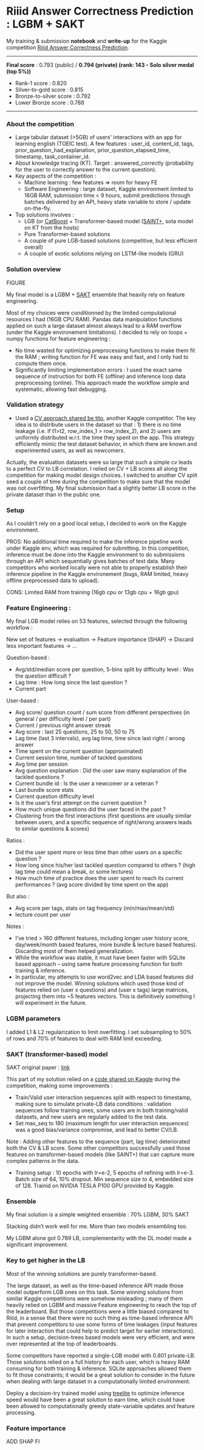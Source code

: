 # Riiid Answer Correctness Prediction : LGBM + SAKT

My training & submission **notebook** and **write-up** for the Kaggle competition [Riiid Answer Correctness Prediction](https://www.kaggle.com/c/riiid-test-answer-prediction/overview).


---

**Final score** : 0.793 (public) / **0.794 (private) (rank: 143 - Solo silver medal (top 5%))**
- Rank-1 score : 0.820
- Silver-to-gold score : 0.815
- Bronze-to-silver score : 0.792
- Lower Bronze score : 0.788

---

### About the competition

- Large tabular dataset (>5GB) of users' interactions with an app for learning english (TOEIC test). A few features : user_id, content_id, tags, prior_question_had_explanation, prior_question_elapsed_time, timestamp, task_container_id.
- About knowledge tracing (KT). Target : answered_correctly (probability for the user to correctly answer to the current question). 
- Key aspects of the competition :
	- Machine learning : few features => room for heavy FE
	- Software Engineering : large dataset, Kaggle environment limited to 16GB RAM, submission time < 9 hours, submit predictions through batches delivered by an API, heavy state variable to store / update on-the-fly.
- Top solutions involves :
	- LGB (or [CatBoost](https://arxiv.org/abs/1706.09516) + Transformer-based model ([SAINT+](https://arxiv.org/pdf/2010.12042.pdf), sota model on KT from the hosts)
	- Pure Transformer-based solutions
	- A couple of pure LGB-based solutions (competitive, but less efficient overall)
	- A couple of exotic solutions relying on LSTM-like models (GRU)



### Solution overview

FIGURE


My final model is a LGBM + [SAKT](https://arxiv.org/abs/1907.06837) ensemble that heavily rely on feature engineering. 

Most of my choices were conditionned by the limited computational resources I had (16GB CPU RAM).
Pandas data manipulation functions applied on such a large dataset almost always lead to a RAM overflow (under the Kaggle environement limitations). I decided to rely on loops + numpy functions for feature engineering :
- No time wasted for optimizing preprocessing functions to make them fit the RAM ; writing function for FE was easy and fast, and I only had to compute them once.
- Significantly limiting implementation errors : I used the exact same sequence of instruction for both FE (offline) and inference loop data preprocessing (online).
This approach made the workflow simple and systematic, allowing fast debugging. 



### Validation strategy 
- Used a [CV approach shared be tito](https://www.kaggle.com/its7171/cv-strategy), another Kaggle competitor. The key idea is to distribute users in the dataset so that : 1) there is no time leakage (i.e. if t1>t2, row_index_1 > row_index_2), and 2) users are uniformly distributed w.r.t. the time they spent on the app. This strategy efficiently mimic the test dataset behavior, in which there are known and experimented users, as well as newcomers.

Actually, the evaluation datasets were so large that such a simple cv leads to a perfect CV to LB correlation. 
I relied on CV + LB scores all along the competition for making model design choices. I switched to another CV split seed a couple of time during the competition to make sure that the model was not overfitting.
My final submission had a slightly better LB score in the private dataset than in the public one.

### Setup
As I couldn’t rely on a good local setup, I decided to work on the Kaggle environment.

PROS: No additional time required to make the inference pipeline work under Kaggle env, which was required for submitting.
In this competition, inference must be done into the Kaggle environment to do submissions through an API which sequentially gives batches of test data. Many competitors who worked locally were not able to properly establish their inference pipeline in the Kaggle environement (bugs, RAM limited, heavy offline preprocessed data to upload).

CONS: Limited RAM from training (16gb cpu or 13gb cpu + 16gb gpu)


### Feature Engineering :

My final LGB model relies on 53 features, selected through the following workflow :

New set of features → evaluation → Feature importance (SHAP) → Discard less important features → ...

Question-based : 
- Avg/std/median score per question, 5-bins split by difficulty level : Was the question difficult ?
- Lag time : How long since the last question ?
- Current part


User-based : 
- Avg score/ question count / sum score from different perspectives (in general / per difficulty level / per part)
- Current / previous right answer streak
- Avg score : last 25 questions, 25 to 50, 50 to 75
- Lag time (last 3 intervals), avg lag time, time since last right / wrong answer
- Time spent on the current question (approximated)  
- Current session time, number of tackled questions
- Avg time per session
- Avg question explanation : Did the user saw many explanation of the tackled questions ?
- Current bundle id : Is the user a newcomer or a veteran ?
- Last bundle score stats
- Current question difficulty level
- Is it the user’s first attempt on the current question ?
- How much unique questions did the user faced in the past ?
- Clustering from the first interactions (first questions are usually similar between users, and a specific sequence of right/wrong answers leads to similar questions & scores)

Ratios : 
- Did the user spent more or less time than other users on a specific question ?
- How long since his/her last tackled question compared to others ? (high lag time could mean a break, or some lectures)
- How much time of practice does the user spent to reach its current performances ? (avg score divided by time spent on the app)

But also :
- Avg score per tags, stats on tag frequency (min/max/mean/std)
- lecture count per user


Notes :
- I’ve tried > 160 different features, including longer user history score, day/week/month based features, more bundle & lecture based features). Discarding most of them helped generalization.
- While the workflow was stable, it must have been faster with SQLite based approach – using same feature processing function for both training & inference.
- In particular, my attempts to use word2vec and LDA based features did not improve the model. Winning solutions which used those kind of features relied on (user x questions) and (user x tags) large matrices, projecting them into ~5 features vectors. This is definitively something I will experiment in the future.


### LGBM parameters

I added L1 & L2 regularization to limit overfitting. I set subsampling to 50% of rows and 70% of features to deal with RAM limit exceeding.

### SAKT (transformer-based) model

SAKT original paper : [link](https://arxiv.org/abs/1907.06837)

This part of my solution relied on a [code shared on Kaggle](https://www.kaggle.com/wangsg/a-self-attentive-model-for-knowledge-tracing) during the competition, making some improvements : 

- Train/Valid user interaction sequences split with respect to timestamp, making sure to simulate private-LB data conditions : validation sequences follow training ones, some users are in both training/valid datasets, and new users are regularly added to the test data. 
- Set max_seq to 180 (maximum length for user interaction sequences) was a good bias/variance compromise, and lead to better CV/LB.

Note : Adding other features to the sequence (part, lag time) deteriorated both the CV & LB score. Some other competitors successfully used those features on transformer-based models (like SAINT+) that can capture more complex patterns in the data.

- Training setup : 10 epochs with lr=e-2, 5 epochs of refining with lr=e-3. Batch size of 64, 10% dropout. Min sequence size to 4, embedded size of 128. Trainid on NVIDIA TESLA P100 GPU provided by Kaggle.

### Ensemble

My final solution is a simple weighted ensemble : 70% LGBM, 30% SAKT

Stacking didn’t work well for me. More than two models ensembling too. 

My LGBM alone got 0.789 LB, complementarity with the DL model made a significant improvement.


### Key to get higher in the LB

Most of the winning solutions are purely transformer-based. 

The large dataset, as well as the time-based inference API made those model outperform LGB ones on this task.
Some winning solutions from similar Kaggle competitions were somehow misleading ; many of them heavily relied on LGBM and massive Feature engineering to reach the top of the leaderboard. But those competitions were a little biased compared to Riiid, in a sense that there were no such thing as time-based inference API that prevent competitors to use some forms of time leakages (input features for later interaction that could help to predict target for earlier interactions). In such a setup, decision-trees based models were very efficient, and were over represented at the top of leaderboards.

Some competitors have reported a single-LGB model with 0.801 private-LB. Those solutions relied on a full history for each user, which is heavy RAM consuming for both training & inference. SQLite approaches allowed them to fit those constraints; it would be a great solution to consider in the future when dealing with large dataset in a computationally limited environment.


Deploy a decision-try trained model using [treelite](https://github.com/dmlc/treelite) to optimize inference speed would have been a great solution to earn time, which could have been allowed to computationally greedy state-variable updates and feature processing.


### Feature importance

ADD SHAP FI

